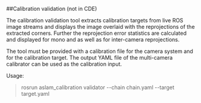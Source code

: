 ##Calibration validation (not in CDE)

The calibration validation tool extracts calibration targets from live ROS image streams and displays the image overlaid with the reprojections of the extracted corners. Further the reprojection error statistics are calculated and displayed for mono and as well as for inter-camera reprojections.

The tool must be provided with a calibration file for the camera system and for the calibration target. The output YAML file of the multi-camera calibrator can be used as the calibration input.

Usage:
> rosrun aslam_calibration validator --chain chain.yaml --target target.yaml
